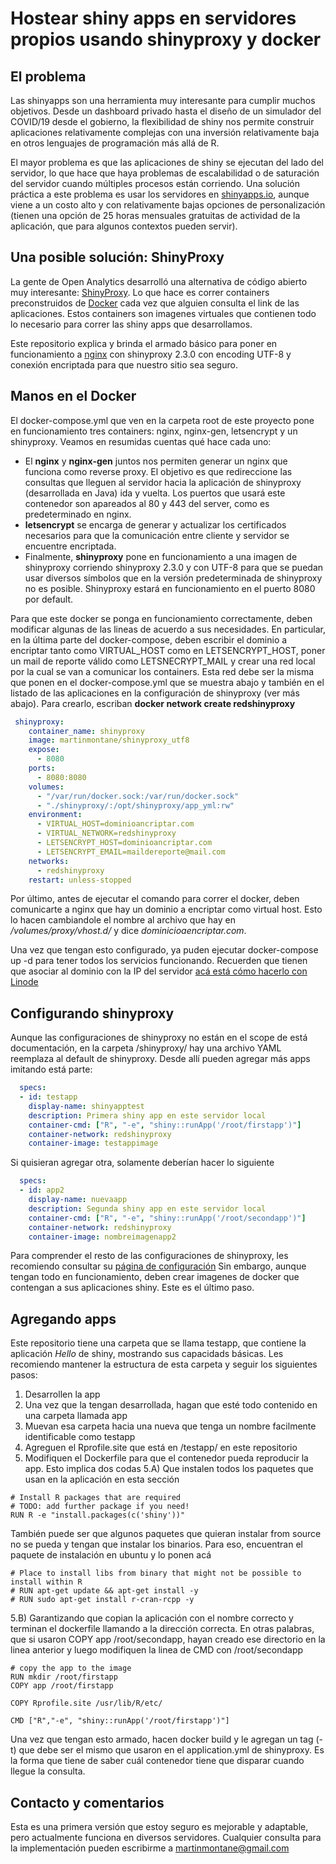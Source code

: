 # Hostear shiny apps en servidores propios usando shinyproxy y docker

## El problema

Las shinyapps son una herramienta muy interesante para cumplir muchos objetivos. Desde un dashboard privado hasta el diseño de un simulador del COVID/19 desde el gobierno, la flexibilidad de shiny nos permite construir aplicaciones relativamente complejas con una inversión relativamente baja en otros lenguajes de programación más allá de R.

El mayor problema es que las aplicaciones de shiny se ejecutan del lado del servidor, lo que hace que haya problemas de escalabilidad o de saturación del servidor cuando múltiples procesos están corriendo. Una solución práctica a este problema es usar los servidores en [shinyapps.io](https://www.shinyapps.io/), aunque viene a un costo alto y con relativamente bajas opciones de personalización (tienen una opción de 25 horas mensuales gratuitas de actividad de la aplicación, que para algunos contextos pueden servir).

## Una posible solución: ShinyProxy

La gente de Open Analytics desarrolló una alternativa de código abierto muy interesante: [ShinyProxy](https://www.shinyproxy.io/). Lo que hace es correr containers preconstruidos de [Docker](https://www.docker.com/resources/what-container) cada vez que alguien consulta el link de las aplicaciones. Estos containers son imagenes virtuales que contienen todo lo necesario para correr las shiny apps que desarrollamos.

Este repositorio explica y brinda el armado básico para poner en funcionamiento a [nginx](https://nginx.org/en/) con shinyproxy 2.3.0 con encoding UTF-8 y conexión encriptada para que nuestro sitio sea seguro.

## Manos en el Docker

El docker-compose.yml que ven en la carpeta root de este proyecto pone en funcionamiento tres containers: nginx, nginx-gen, letsencrypt y un shinyproxy. Veamos en resumidas cuentas qué hace cada uno:

* El **nginx** y **nginx-gen** juntos nos permiten generar un nginx que funciona como reverse proxy. El objetivo es que redireccione las consultas que lleguen al servidor hacia la aplicación de shinyproxy (desarrollada en Java) ida y vuelta. Los puertos que usará este contenedor son apareados al 80 y 443 del server, como es predeterminado en nginx.
* **letsencrypt** se encarga de generar y actualizar los certificados necesarios para que la comunicación entre cliente y servidor se encuentre encriptada.
* Finalmente, **shinyproxy** pone en funcionamiento a una imagen de shinyproxy corriendo shinyproxy 2.3.0 y con UTF-8 para que se puedan usar diversos símbolos que en la versión predeterminada de shinyproxy no es posible. Shinyproxy estará en funcionamiento en el puerto 8080 por default.

Para que este docker se ponga en funcionamiento correctamente, deben modificar algunas de las lineas de acuerdo a sus necesidades. En particular, en la última parte del docker-compose, deben escribir el dominio a encriptar tanto como VIRTUAL_HOST como en LETSENCRYPT_HOST, poner un mail de reporte válido como LETSNECRYPT_MAIL y crear una red local por la cual se van a comunicar los containers. Esta red debe ser la misma que ponen en el docker-compose.yml que se muestra abajo y también en el listado de las aplicaciones en la configuración de shinyproxy (ver más abajo). Para crearlo, escriban **docker network create redshinyproxy**

```yaml
 shinyproxy:
    container_name: shinyproxy
    image: martinmontane/shinyproxy_utf8
    expose:
      - 8080
    ports:
      - 8080:8080
    volumes:
      - "/var/run/docker.sock:/var/run/docker.sock"
      - "./shinyproxy/:/opt/shinyproxy/app_yml:rw"
    environment:
      - VIRTUAL_HOST=dominioancriptar.com
      - VIRTUAL_NETWORK=redshinyproxy
      - LETSENCRYPT_HOST=dominioancriptar.com
      - LETSENCRYPT_EMAIL=maildereporte@mail.com
    networks:
      - redshinyproxy
    restart: unless-stopped
```

Por último, antes de ejecutar el comando para correr el docker, deben comunicarte a nginx que hay un dominio a encriptar como virtual host. Esto lo hacen cambiandole el nombre al archivo que hay en */volumes/proxy/vhost.d/* y dice *dominicioaencriptar.com*.

Una vez que tengan esto configurado, ya puden ejecutar docker-compose up -d para tener todos los servicios funcionando. Recuerden que tienen que asociar al dominio con la IP del servidor [acá está cómo hacerlo con Linode](https://www.linode.com/docs/platform/manager/dns-manager/)

## Configurando shinyproxy

Aunque las configuraciones de shinyproxy no están en el scope de está documentación, en la carpeta /shinyproxy/ hay una archivo YAML reemplaza al default de shinyproxy. Desde allí pueden agregar más apps imitando está parte:

```yaml
  specs:
  - id: testapp
    display-name: shinyapptest
    description: Primera shiny app en este servidor local
    container-cmd: ["R", "-e", "shiny::runApp('/root/firstapp')"]
    container-network: redshinyproxy
    container-image: testappimage
```

Si quisieran agregar otra, solamente deberían hacer lo siguiente

```yaml
  specs:
  - id: app2
    display-name: nuevaapp
    description: Segunda shiny app en este servidor local
    container-cmd: ["R", "-e", "shiny::runApp('/root/secondapp')"]
    container-network: redshinyproxy
    container-image: nombreimagenapp2
```
Para comprender el resto de las configuraciones de shinyproxy, les recomiendo consultar su [página de configuración](https://www.shinyproxy.io/configuration/)
Sin embargo, aunque tengan todo en funcionamiento, deben crear imagenes de docker que contengan a sus aplicaciones shiny. Este es el último paso.

## Agregando apps

Este repositorio tiene una carpeta que se llama testapp, que contiene la aplicación *Hello* de shiny, mostrando sus capacidads básicas. Les recomiendo mantener la estructura de esta carpeta y seguir los siguientes pasos:

1) Desarrollen la app
2) Una vez que la tengan desarrollada, hagan que esté todo contenido en una carpeta llamada app
3) Muevan esa carpeta hacia una nueva que tenga un nombre facilmente identificable como testapp
4) Agreguen el Rprofile.site que está en /testapp/ en este repositorio
5) Modifiquen el Dockerfile para que el contenedor pueda reproducir la app. Esto implica dos codas
5.A) Que instalen todos los paquetes que usan en la aplicación en esta sección

```docker
# Install R packages that are required
# TODO: add further package if you need!
RUN R -e "install.packages(c('shiny'))"
```

También puede ser que algunos paquetes que quieran instalar from source no se pueda y tengan que instalar los binarios. Para eso, encuentran el paquete de instalación en ubuntu y lo ponen acá

```docker
# Place to install libs from binary that might not be possible to install within R 
# RUN apt-get update && apt-get install -y 
# RUN sudo apt-get install r-cran-rcpp -y
```

5.B) Garantizando que copian la aplicación con el nombre correcto y terminan el dockerfile llamando a la dirección correcta. En otras palabras, que si usaron COPY app /root/secondapp, hayan creado ese directorio en la linea anterior y luego modifiquen la linea de CMD con /root/secondapp

```docker
# copy the app to the image
RUN mkdir /root/firstapp
COPY app /root/firstapp

COPY Rprofile.site /usr/lib/R/etc/

CMD ["R","-e", "shiny::runApp('/root/firstapp')"]
```

Una vez que tengan esto armado, hacen docker build y le agregan un tag (-t) que debe ser el mismo que usaron en el application.yml de shinyproxy. Es la forma que tiene de saber cuál contenedor tiene que disparar cuando llegue la consulta.

## Contacto y comentarios

Esta es una primera versión que estoy seguro es mejorable y adaptable, pero actualmente funciona en diversos servidores. Cualquier consulta para la implementación pueden escribirme a martinmontane@gmail.com

